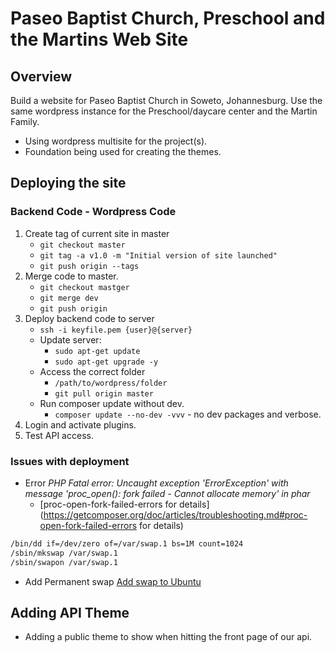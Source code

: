 # Paseo Baptist Church, Preschool and the Martins Web Site
## Overview
Build a website for Paseo Baptist Church in Soweto, Johannesburg. Use the same wordpress instance for the Preschool/daycare center and the Martin Family.

* Using wordpress multisite for the project(s).
* Foundation being used for creating the themes.

## Deploying the site
### Backend Code - Wordpress Code
1. Create tag of current site in master
    * `git checkout master`
    * `git tag -a v1.0 -m "Initial version of site launched"`
    * `git push origin --tags`
1. Merge code to master.
    * `git checkout mastger`
    * `git merge dev`
    * `git push origin`
1. Deploy backend code to server
    * `ssh -i keyfile.pem {user}@{server}`
    * Update server: 
        * `sudo apt-get update`
        * `sudo apt-get upgrade -y`
    * Access the correct folder
        * `/path/to/wordpress/folder`
        * `git pull origin master`
    * Run composer update without dev.
        * `composer update --no-dev -vvv` - no dev packages and verbose.
1. Login and activate plugins.
1. Test API access.

### Issues with deployment
* Error *PHP Fatal error: Uncaught exception 'ErrorException' with message 'proc_open(): fork failed - Cannot allocate memory' in phar*
    * [proc-open-fork-failed-errors for details](https://getcomposer.org/doc/articles/troubleshooting.md#proc-open-fork-failed-errors for details)
```bash
/bin/dd if=/dev/zero of=/var/swap.1 bs=1M count=1024
/sbin/mkswap /var/swap.1
/sbin/swapon /var/swap.1
```
* Add Permanent swap [Add swap to Ubuntu](https://www.digitalocean.com/community/tutorials/how-to-add-swap-on-ubuntu-14-04)
## Adding API Theme
* Adding a public theme to show when hitting the front page of our api.
